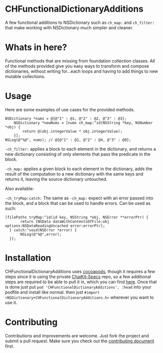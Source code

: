 CHFunctionalDictionaryAdditions
===========

A few functional additions to NSDictionary such as `ch_map:` and `ch_filter:` that make working with NSDictionary much simpler and cleaner.

Whats in here?
===========
Functional methods that are missing from foundation collection classes. All of the methods provided give you easy ways to transform and compose dictionaries, without writing for...each
loops and having to add things to new mutable collections.

Usage
===========
Here are some examples of use cases for the provided methods.
```
NSDictionary *nums = @{@"1" : @1, @"2" : @2, @"3" : @3};
    NSDictionary *newNums = [nums ch_map:^id(NSString *key, NSNumber *obj) {
        return @(obj.integerValue * obj.integerValue);
    }];
NSLog(@"%@", nums); // @{@"1" : @1, @"2" : @4, @"3" : @9};
```

`-ch_filter:` applies a block to each element in the dictionary, and returns a new dictionary consisting of only elements that pass the predicate in the block.

`-ch_map:` applies a given block to each element in the dictionary, adds the result of the computation to a new dictionary with the same keys and returns it, leaving the source dictionary untouched.

Also available:

`-ch_tryMap:catch:` The same as `-ch_map:` expect with an error passed into the block, and a block that can be used to handle errors. Can be used as such:
```
[filePaths tryMap:^id(id key, NSString *obj, NSError **errorPtr) {
       return [NSData dataWithContentsOfFile:obj options:NSDataReadingUncached error:errorPtr];
  } catch:^void(NSError *error) {
       NSLog(@"%@",error);
  }];
```

Installation
===========
CHFunctionalDictionaryAdditions uses [cocoapods](http://cocoapods.org), though it requires a few steps since it is using the private [ChaiKit-Specs](https://github.com/chaione/ChaiKit-Specs) repo, so a few additional steps are required to be able to pull it in, which you can find [here](http://guides.cocoapods.org/making/private-cocoapods.html). Once that is done just put `pod 'CHFunctionalDictionaryAdditions', :head` into your podfile and install like normal. then just `#import <NSDictionary+CHFunctionalDictionaryAdditions.h>` wherever you want to use it.

Contributing
===========
Contributions and improvements are welcome. Just fork the project and submit a pull request. Make sure you check out the [contributing document](http://github.com/chaione/CHFunctionalDictionaryAdditions/blob/master/CONTRIBUTING.md) first.
